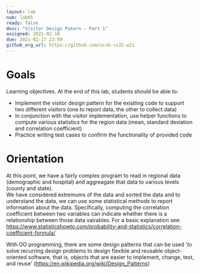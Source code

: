 ```yaml
---
layout: lab
num: lab05	
ready: false
desc: "Visitor Design Patern - Part 1"
assigned: 2021-02-10
due: 2021-02-17 23:59
github_org_url: https://github.com/ucsb-cs32-w21
---
```


Goals
=====

Learning objectives. At the end of this lab, students should be able to:

-  Implement the visitor design pattern for the exisiting code to support two different visitors (one to report data, the other to collect data)
-  In conjunction with the visitor implementation, use helper functions to compute various statistics for the region data (mean, standard deviation and correlation coefficient)
- Practice writing test cases to confirm the functionality of provided code


Orientation
============
At this point, we have a fairly complex program to read in regional data (demographic and hospital) and aggreagate that data to various levels (county and state).  
We have considered extremums of the data and sorted the data and to understand the data, we can use some statistical methods to report information about the data.
Specifically, computing the correlation coefficient between two variables can indicate whether there is a relationship between those data vairables.
For a basic explanation see: https://www.statisticshowto.com/probability-and-statistics/correlation-coefficient-formula/

With OO programming, there are some design patterns that can be used 'to solve recurring design problems to design flexible and reusable object-oriented software, that is, objects that are easier to implement, change, test, and reuse' (https://en.wikipedia.org/wiki/Design_Patterns)


